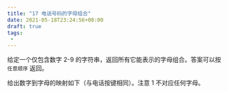 ```yaml
---
title: "17 电话号码的字母组合"
date: 2021-05-18T23:24:56+08:00
draft: true
tags:
 - 
---
```


给定一个仅包含数字 2-9 的字符串，返回所有它能表示的字母组合。答案可以按 `任意顺序` 返回。

给出数字到字母的映射如下（与电话按键相同）。注意 1 不对应任何字母。
